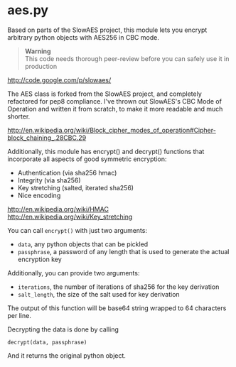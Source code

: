 # aes.py

Based on parts of the SlowAES project, this module
lets you encrypt arbitrary python objects with AES256
in CBC mode.

> **Warning**  
> This code needs thorough peer-review before you can safely use it in production

http://code.google.com/p/slowaes/

The AES class is forked from the SlowAES project, and
completely refactored for pep8 compliance. I've thrown
out SlowAES's CBC Mode of Operation and written it from
scratch, to make it more readable and much shorter.

http://en.wikipedia.org/wiki/Block_cipher_modes_of_operation#Cipher-block_chaining_.28CBC.29

Additionally, this module has encrypt() and decrypt()
functions that incorporate all aspects of good symmetric
encryption:

 - Authentication (via sha256 hmac)
 - Integrity (via sha256)
 - Key stretching (salted, iterated sha256)
 - Nice encoding

http://en.wikipedia.org/wiki/HMAC  
http://en.wikipedia.org/wiki/Key_stretching

You can call `encrypt()` with just two arguments:

 - `data`, any python objects that can be pickled
 - `passphrase`, a password of any length that is used to generate the actual encryption key

Additionally, you can provide two arguments:

 - `iterations`, the number of iterations of sha256 for the key derivation
 - `salt_length`, the size of the salt used for key derivation

The output of this function will be base64 string wrapped to 64 characters per line.

Decrypting the data is done by calling

    decrypt(data, passphrase)

And it returns the original python object.

